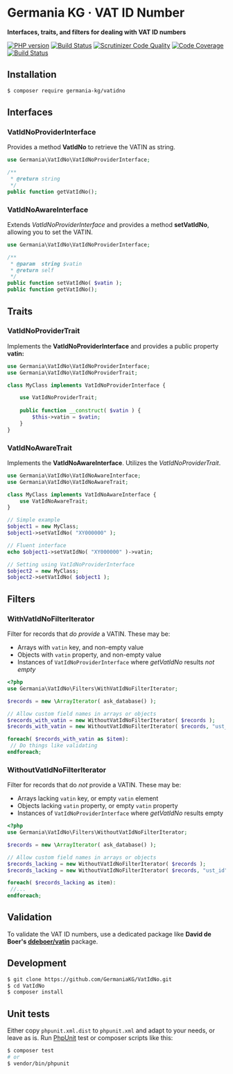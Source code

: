 # Germania KG · VAT ID Number

**Interfaces, traits, and filters for dealing with VAT ID numbers**

[![PHP version](https://img.shields.io/packagist/php-v/germania-kg/vatidno.svg)](https://packagist.org/packages/germania-kg/vatidno)
[![Build Status](https://img.shields.io/travis/GermaniaKG/VatIdNo.svg?label=Travis%20CI)](https://travis-ci.org/GermaniaKG/VatIdNo)
[![Scrutinizer Code Quality](https://scrutinizer-ci.com/g/GermaniaKG/VatIdNo/badges/quality-score.png?b=master)](https://scrutinizer-ci.com/g/GermaniaKG/VatIdNo/?branch=master)
[![Code Coverage](https://scrutinizer-ci.com/g/GermaniaKG/VatIdNo/badges/coverage.png?b=master)](https://scrutinizer-ci.com/g/GermaniaKG/VatIdNo/?branch=master)
[![Build Status](https://scrutinizer-ci.com/g/GermaniaKG/VatIdNo/badges/build.png?b=master)](https://scrutinizer-ci.com/g/GermaniaKG/VatIdNo/build-status/master)



## Installation

```bash
$ composer require germania-kg/vatidno
```



## Interfaces

### VatIdNoProviderInterface

Provides a method **VatIdNo** to retrieve the VATIN as string.

```php
use Germania\VatIdNo\VatIdNoProviderInterface;

/**	
 * @return string
 */
public function getVatIdNo();
```

### VatIdNoAwareInterface

Extends *VatIdNoProviderInterface* and provides a method **setVatIdNo**, allowing you to set the VATIN.

```php
use Germania\VatIdNo\VatIdNoProviderInterface;

/**	
 * @param  string $vatin
 * @return self
 */
public function setVatIdNo( $vatin );
public function getVatIdNo();
```



## Traits

### VatIdNoProviderTrait

Implements the **VatIdNoProviderInterface** and provides a public property **vatin:**

```php
use Germania\VatIdNo\VatIdNoProviderInterface;
use Germania\VatIdNo\VatIdNoProviderTrait;

class MyClass implements VatIdNoProviderInterface {

	use VatIdNoProviderTrait;
	
	public function __construct( $vatin ) {
		$this->vatin = $vatin;
	}
}
```


### VatIdNoAwareTrait

Implements the **VatIdNoAwareInterface**. Utilizes the *VatIdNoProviderTrait*. 

```php
use Germania\VatIdNo\VatIdNoAwareInterface;
use Germania\VatIdNo\VatIdNoAwareTrait;

class MyClass implements VatIdNoAwareInterface {
	use VatIdNoAwareTrait;
}

// Simple example
$object1 = new MyClass;
$object1->setVatIdNo( "XY000000" );

// Fluent interface
echo $object1->setVatIdNo( "XY000000" )->vatin;

// Setting using VatIdNoProviderInterface
$object2 = new MyClass;
$object2->setVatIdNo( $object1 );

```

## Filters

### WithVatIdNoFilterIterator

Filter for records that *do provide* a VATIN. These may be:

- Arrays with `vatin` key, and non-empty value
- Objects with `vatin` property, and non-empty value
- Instances of `VatIdNoProviderInterface`  where *getVatIdNo* results *not empty*

```php
<?php
use Germania\VatIdNo\Filters\WithVatIdNoFilterIterator;

$records = new \ArrayIterator( ask_database() );

// Allow custom field names in arrays or objects
$records_with_vatin = new WithoutVatIdNoFilterIterator( $records );
$records_with_vatin = new WithoutVatIdNoFilterIterator( $records, "ust_id" );

foreach( $records_with_vatin as $item):
 // Do things like validating
endforeach;
```



### WithoutVatIdNoFilterIterator

Filter for records that do *not* provide a VATIN. These may be:

- Arrays lacking `vatin` key, or empty `vatin` element
- Objects lacking `vatin` property, or empty `vatin` property
- Instances of `VatIdNoProviderInterface`  where *getVatIdNo* results empty

```php
<?php
use Germania\VatIdNo\Filters\WithoutVatIdNoFilterIterator;

$records = new \ArrayIterator( ask_database() );

// Allow custom field names in arrays or objects
$records_lacking = new WithoutVatIdNoFilterIterator( $records );
$records_lacking = new WithoutVatIdNoFilterIterator( $records, "ust_id" );

foreach( $records_lacking as item):
 //...
endforeach;
```





## Validation

To validate the VAT ID numbers, use a dedicated package like **David de Boer's [ddeboer/vatin](https://github.com/ddeboer/vatin)** package.

## Development

```bash
$ git clone https://github.com/GermaniaKG/VatIdNo.git
$ cd VatIdNo
$ composer install
```

## Unit tests

Either copy `phpunit.xml.dist` to `phpunit.xml` and adapt to your needs, or leave as is. Run [PhpUnit](https://phpunit.de/) test or composer scripts like this:

```bash
$ composer test
# or
$ vendor/bin/phpunit
```

